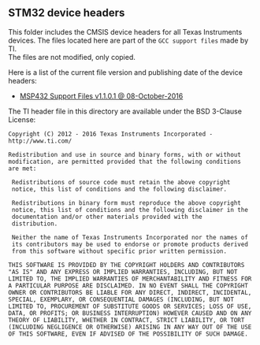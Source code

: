 ## STM32 device headers

This folder includes the CMSIS device headers for all Texas Instruments devices.
The files located here are part of the `GCC support files` made by TI.  
The files are not modified, only copied.

Here is a list of the current file version and publishing date of the device headers:

- [MSP432 Support Files v1.1.0.1 @ 08-October-2016](http://software-dl.ti.com/msp430/msp430_public_sw/mcu/msp430/MSP432GCC/1_01_00_01/index_FDS.html)

The TI header file in this directory are available under the BSD 3-Clause License:
```
Copyright (C) 2012 - 2016 Texas Instruments Incorporated - http://www.ti.com/ 

Redistribution and use in source and binary forms, with or without 
modification, are permitted provided that the following conditions 
are met:

 Redistributions of source code must retain the above copyright 
 notice, this list of conditions and the following disclaimer.

 Redistributions in binary form must reproduce the above copyright
 notice, this list of conditions and the following disclaimer in the 
 documentation and/or other materials provided with the   
 distribution.

 Neither the name of Texas Instruments Incorporated nor the names of
 its contributors may be used to endorse or promote products derived
 from this software without specific prior written permission.

THIS SOFTWARE IS PROVIDED BY THE COPYRIGHT HOLDERS AND CONTRIBUTORS 
"AS IS" AND ANY EXPRESS OR IMPLIED WARRANTIES, INCLUDING, BUT NOT 
LIMITED TO, THE IMPLIED WARRANTIES OF MERCHANTABILITY AND FITNESS FOR
A PARTICULAR PURPOSE ARE DISCLAIMED. IN NO EVENT SHALL THE COPYRIGHT 
OWNER OR CONTRIBUTORS BE LIABLE FOR ANY DIRECT, INDIRECT, INCIDENTAL, 
SPECIAL, EXEMPLARY, OR CONSEQUENTIAL DAMAGES (INCLUDING, BUT NOT 
LIMITED TO, PROCUREMENT OF SUBSTITUTE GOODS OR SERVICES; LOSS OF USE,
DATA, OR PROFITS; OR BUSINESS INTERRUPTION) HOWEVER CAUSED AND ON ANY
THEORY OF LIABILITY, WHETHER IN CONTRACT, STRICT LIABILITY, OR TORT 
(INCLUDING NEGLIGENCE OR OTHERWISE) ARISING IN ANY WAY OUT OF THE USE 
OF THIS SOFTWARE, EVEN IF ADVISED OF THE POSSIBILITY OF SUCH DAMAGE.
```

